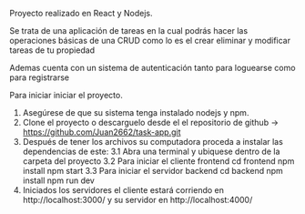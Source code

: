 Proyecto realizado en React y Nodejs.

Se trata de una aplicación de tareas en la cual podrás hacer las operaciones
básicas de una CRUD como lo es el crear eliminar y modificar tareas de tu propiedad

Ademas cuenta con un sistema de autenticación tanto para loguearse como para registrarse

Para iniciar iniciar el proyecto.

1. Asegúrese de que su sistema tenga instalado nodejs y npm.
2. Clone el proyecto o descarguelo desde el el repositorio de github
→ https://github.com/Juan2662/task-app.git
3. Después de tener los archivos su computadora proceda a instalar las 
dependencias de este:
    3.1 Abra una terminal y ubiquese dentro de la carpeta del proyecto
    3.2 Para iniciar el cliente frontend
        cd frontend 
        npm install
        npm start 
    3.3 Para iniciar el servidor backend
        cd backend
        npm install
        npm run dev
4. Iniciados los servidores el cliente estará corriendo en http://localhost:3000/
y su servidor en http://localhost:4000/

